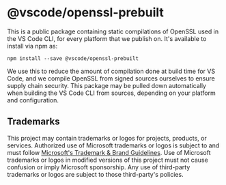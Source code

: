 # @vscode/openssl-prebuilt

This is a public package containing static compilations of OpenSSL used in the VS Code CLI, for every platform that we publish on. It's available to install via npm as:

```
npm install --save @vscode/openssl-prebuilt
```

We use this to reduce the amount of compilation done at build time for VS Code, and we compile OpenSSL from signed sources ourselves to ensure supply chain security. This package may be pulled down automatically when building the VS Code CLI from sources, depending on your platform and configuration.

## Trademarks

This project may contain trademarks or logos for projects, products, or services. Authorized use of Microsoft
trademarks or logos is subject to and must follow
[Microsoft's Trademark & Brand Guidelines](https://www.microsoft.com/en-us/legal/intellectualproperty/trademarks/usage/general).
Use of Microsoft trademarks or logos in modified versions of this project must not cause confusion or imply Microsoft sponsorship.
Any use of third-party trademarks or logos are subject to those third-party's policies.

